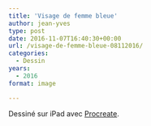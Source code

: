 ```yaml
---
title: 'Visage de femme bleue'
author: jean-yves
type: post
date: 2016-11-07T16:40:30+00:00
url: /visage-de-femme-bleue-08112016/
categories:
  - Dessin
years:
  - 2016
format: image

---
```

Dessiné sur iPad avec [Procreate](https://procreate.com/).